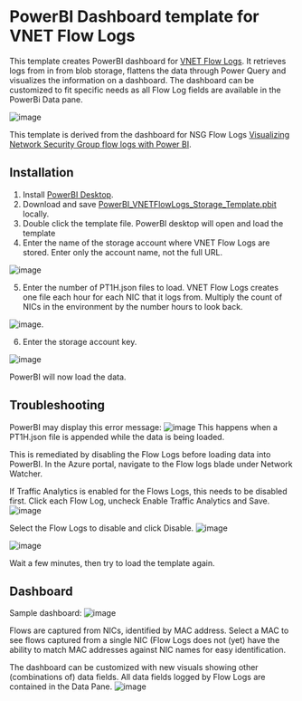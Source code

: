 # **PowerBI Dashboard template for VNET Flow Logs**

This template creates PowerBI dashboard for [VNET Flow Logs](https://learn.microsoft.com/en-us/azure/network-watcher/vnet-flow-logs-overview). It retrieves logs from in from blob storage, flattens the data through Power Query and visualizes the information on a dashboard. The dashboard can be customized to fit specific needs as all Flow Log fields are available in the PowerBi Data pane.

![image](images/sample-dashboard-1.png)

This template is derived from the dashboard for NSG Flow Logs [Visualizing Network Security Group flow logs with Power BI](https://learn.microsoft.com/en-us/azure/network-watcher/network-watcher-visualize-nsg-flow-logs-power-bi).

## Installation

1) Install [PowerBI Desktop](https://powerbi.microsoft.com/en-us/downloads/).
2) Download and save [PowerBI_VNETFlowLogs_Storage_Template.pbit](https://github.com/mddazure/vnet-flow-logs-powerbi/raw/main/PowerBI_VNETFlowLogs_Storage_Template.pbit) locally.
3) Double click the template file. PowerBI desktop will open and load the template
4) Enter the name of the storage account where VNET Flow Logs are stored. 
Enter only the account name, not the full URL.

![image](images/select-storage.png)

5) Enter the number of PT1H.json files to load.
VNET Flow Logs creates one file each hour for each NIC that it logs from. Multiply the count of NICs in the environment by the number hours to look back.

![image](images/select-number-of-files.png).

6) Enter the storage account key.

![image](images/enter-storage-account-key.png)

PowerBI will now load the data.

## Troubleshooting

PowerBI may display this error message:
![image](images/powerbi-datasource-modified-error.png) This happens when a PT1H.json file is appended while the data is being loaded.

This is remediated by disabling the Flow Logs before loading data into PowerBI. In the Azure portal, navigate to the Flow logs blade under Network Watcher.

If Traffic Analytics is enabled for the Flows Logs, this needs to be disabled first. Click each Flow Log, uncheck Enable Traffic Analytics and Save.
![image](images/disable-ta.png)

Select the Flow Logs to disable and click Disable.
![image](images/disable-flow-logs.png)

![image](images/flow-logs-disabled.png)

Wait a few minutes, then try to load the template again.

## Dashboard

Sample dashboard:
![image](images/sample-dashboard.png)

Flows are captured from NICs, identified by MAC address. Select a MAC to see flows captured from a single NIC (Flow Logs does not (yet) have the ability to match MAC addresses against NIC names for easy identification.

The dashboard can be customized with new visuals showing other (combinations of) data fields. All data fields logged by Flow Logs are contained in the Data Pane.
![image](images/data-pane.png)

